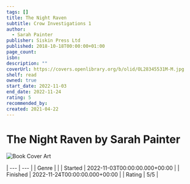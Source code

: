```yaml
---
tags: []
title: The Night Raven
subtitle: Crow Investigations 1
author:
  - Sarah Painter
publisher: Siskin Press Ltd
published: 2018-10-18T00:00:00+01:00
page_count: 
isbn: 
description: ""
coverUrl: https://covers.openlibrary.org/b/olid/OL28345531M-M.jpg
shelf: read
owned: true
start_date: 2022-11-03
end_date: 2022-11-24
rating: 5
recommended_by: 
created: 2021-04-22
---
```


# The Night Raven by Sarah Painter

![Book Cover Art](https://covers.openlibrary.org/b/olid/OL28345531M-M.jpg)


| --- | --- |
| Genre |  |
| Started | 2022-11-03T00:00:00.000+00:00 |
| Finished | 2022-11-24T00:00:00.000+00:00 |
| Rating | 5/5 |

